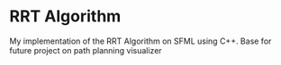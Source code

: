 # RRT Algorithm
My implementation of the RRT Algorithm on SFML using C++. Base for future project on path planning visualizer
